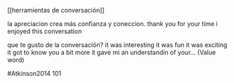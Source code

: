 [[herramientas de conversación]]

la apreciacion crea más confianza y coneccion. 
thank you for your time
i enjoyed this conversation

que te gusto de la conversación?
it was interesting
it was fun
it was exciting
it got to know you a bit more
it gave mi an understandin of your... (Value word)

#Atkinson2014 101
